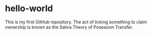 # hello-world
This is my first GitHub repository.
The act of licking something to claim ownership is known as the Saliva Theory of Posession Transfer.
